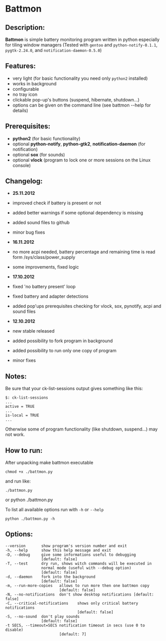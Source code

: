 # Battmon

## Description:
**Battmon** is simple battery monitoring program written in python especially for tiling window managers
 (Tested with `gentoo` and `python-notify-0.1.1`, `pygtk-2.24.0`, and `notification-daemon-0.5.0`)

## Features:
* very light (for basic functionality you need only `python2` installed)
* works in background
* configurable
* no tray icon
* clickable pop-up's buttons (suspend, hibernate, shutdown...)
* options can be given on the command line (see battmon --help for details)

## Prerequisites:
* **python2** (for basic functionality)
* optional **python-notify**, **python-gtk2**, **notification-daemon** (for notification)
* optional **sox** (for sounds)
* optional **vlock** (program to lock one or more sessions on the Linux console)

## Changelog:
* **25.11.2012**
 * improved check if battery is present or not
 * added better warnings if some optional dependency is missing
 * added sound files to github
 * minor bug fixes

* **16.11.2012**
 * no more acpi needed, battery percentage and remaining time is read form /sys/class/power_supply
 * some improvements, fixed logic

* **17.10.2012**
 * fixed 'no battery present' loop
 * fixed battery and adapter detections
 * added pop'ups prerequisites checking for vlock, sox, pynotify, acpi and sound files
  
* **12.10.2012**
 * new stable released
 * added possibility to fork program in background
 * added possibility to run only one copy of program
 * minor fixes

## Notes:
Be sure that your ck-list-sessions output gives something like this:
 
	$: ck-list-sessions
   	...
   	active = TRUE
   	...
   	is-local = TRUE
   	...
   	
Otherwise some of program functionality (like shutdown, suspend...) may not work.

## How to run:
After unpacking make battmon executable
	
	chmod +x ./battmon.py

and run like:

	./battmon.py 

or
	python ./battmon.py

To list all available options run with `-h` or `--help`
	
	python ./battmon.py -h

## Options:

	--version       show program's version number and exit
  	-h, --help      show this help message and exit
  	-D, --debug     give some informations useful to debugging 
  					[default: false]
  	-T, --test		dry run, shows witch commands will be executed in
                    normal mode (useful with --debug option) 
                    [default: false]
  	-d, --daemon	fork into the background
  					[default: false]
	-m, --run-more-copies 	allows to run more then one battmon copy
                          	[default: false]
  	-N, --no-notifications	don't show desktop notifications [default: false]
	-C, --critical-notifications	shows only critical battery notifications 
									[default: false]
	-S, --no-sound	don't play sounds 
  					[default: false]
  	-t SECS, --timeout=SECS	notification timeout in secs (use 0 to disable)
                        	[default: 7]
	